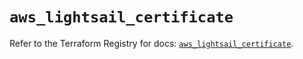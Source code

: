 # `aws_lightsail_certificate`

Refer to the Terraform Registry for docs: [`aws_lightsail_certificate`](https://registry.terraform.io/providers/hashicorp/aws/6.7.0/docs/resources/lightsail_certificate).
